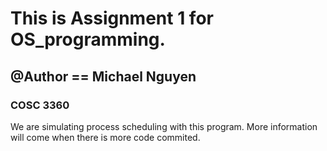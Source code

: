 # This is Assignment 1 for OS_programming.
## @Author == Michael Nguyen
### COSC 3360

We are simulating process scheduling with this program.
More information will come when there is more code commited.
